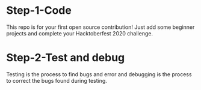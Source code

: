 # Step-1-Code
This repo is for your first open source contribution! Just add some beginner projects and complete your Hacktoberfest 2020 challenge.
# Step-2-Test and debug
Testing is the process to find bugs and error and debugging is the process to correct the bugs found during testing.
